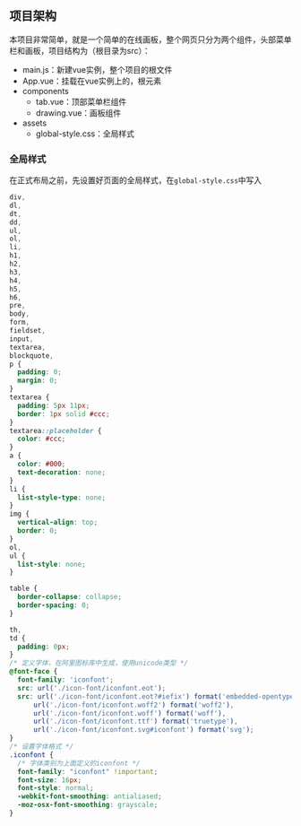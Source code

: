 ## 项目架构
本项目非常简单，就是一个简单的在线画板，整个网页只分为两个组件，头部菜单栏和画板，项目结构为（根目录为src）：
- main.js：新建vue实例，整个项目的根文件
- App.vue：挂载在vue实例上的，根元素
- components
  - tab.vue：顶部菜单栏组件
  - drawing.vue：画板组件
- assets
  - global-style.css：全局样式
### 全局样式
在正式布局之前，先设置好页面的全局样式，在`global-style.css`中写入
```css
div,
dl,
dt,
dd,
ul,
ol,
li,
h1,
h2,
h3,
h4,
h5,
h6,
pre,
body,
form,
fieldset,
input,
textarea,
blockquote,
p {
  padding: 0;
  margin: 0;
}
textarea {
  padding: 5px 11px;
  border: 1px solid #ccc;
}
textarea::placeholder {
  color: #ccc;
}
a {
  color: #000;
  text-decoration: none;
}
li {
  list-style-type: none;
}
img {
  vertical-align: top;
  border: 0;
}
ol,
ul {
  list-style: none;
}

table {
  border-collapse: collapse;
  border-spacing: 0;
}

th,
td {
  padding: 0px;
}
/* 定义字体，在阿里图标库中生成，使用unicode类型 */
@font-face {
  font-family: 'iconfont';
  src: url('./icon-font/iconfont.eot');
  src: url('./icon-font/iconfont.eot?#iefix') format('embedded-opentype'),
      url('./icon-font/iconfont.woff2') format('woff2'),
      url('./icon-font/iconfont.woff') format('woff'),
      url('./icon-font/iconfont.ttf') format('truetype'),
      url('./icon-font/iconfont.svg#iconfont') format('svg');
}
/* 设置字体格式 */
.iconfont {
  /* 字体类别为上面定义的iconfont */
  font-family: "iconfont" !important;
  font-size: 16px;
  font-style: normal;
  -webkit-font-smoothing: antialiased;
  -moz-osx-font-smoothing: grayscale;
}
```
